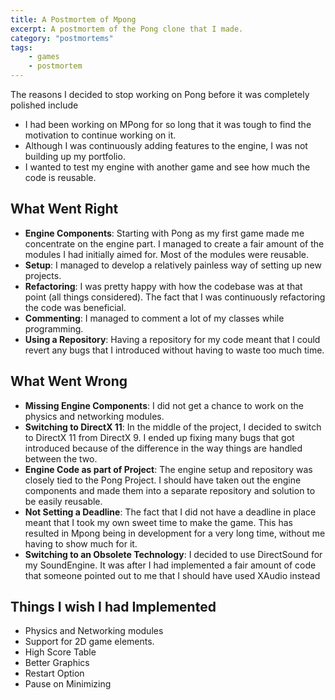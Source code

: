 ```yaml
---
title: A Postmortem of Mpong
excerpt: A postmortem of the Pong clone that I made.
category: "postmortems"
tags:
    - games
    - postmortem
---
```


The reasons I decided to stop working on Pong before it was completely polished include

-   I had been working on MPong for so long that it was tough to find the motivation to continue working on it.
-   Although I was continuously adding features to the engine, I was not building up my portfolio.
-   I wanted to test my engine with another game and see how much the code is reusable.

## What Went Right

-   **Engine Components**: Starting with Pong as my first game made me concentrate on the engine part. I managed to create a fair amount of the modules I had initially aimed for. Most of the modules were reusable.
-   **Setup**: I managed to develop a relatively painless way of setting up new projects.
-   **Refactoring**: I was pretty happy with how the codebase was at that point (all things considered). The fact that I was continuously refactoring the code was beneficial.
-   **Commenting**: I managed to comment a lot of my classes while programming.
-   **Using a Repository**: Having a repository for my code meant that I could revert any bugs that I introduced without having to waste too much time.

## What Went Wrong

-   **Missing Engine Components**: I did not get a chance to work on the physics and networking modules.
-   **Switching to DirectX 11**: In the middle of the project, I decided to switch to DirectX 11 from DirectX 9. I ended up fixing many bugs that got introduced because of the difference in the way things are handled between the two.
-   **Engine Code as part of Project**: The engine setup and repository was closely tied to the Pong Project. I should have taken out the engine components and made them into a separate repository and solution to be easily reusable.
-   **Not Setting a Deadline**: The fact that I did not have a deadline in place meant that I took my own sweet time to make the game. This has resulted in Mpong being in development for a very long time, without me having to show much for it.
-   **Switching to an Obsolete Technology**: I decided to use DirectSound for my SoundEngine. It was after I had implemented a fair amount of code that someone pointed out to me that I should have used XAudio instead

## Things I wish I had Implemented

-   ​Physics and Networking modules
-   Support for 2D game elements.
-   High Score Table
-   Better Graphics
-   Restart Option
-   Pause on Minimizing
